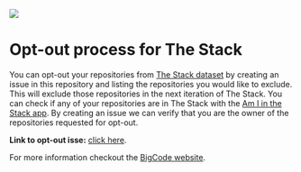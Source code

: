 ![](https://huggingface.co/spaces/lvwerra/in-the-stack-gr/resolve/main/banner.png)

# Opt-out process for The Stack

You can opt-out your repositories from [The Stack dataset](https://huggingface.co/datasets/bigcode/the-stack) by creating an issue in this repository and listing the repositories you would like to exclude. This will exclude those repositories in the next iteration of The Stack. You can check if any of your repositories are in The Stack with the [Am I in the Stack app](https://huggingface.co/spaces/bigcode/in-the-stack). By creating an issue we can verify that you are the owner of the repositories requested for opt-out.

**Link to opt-out isse:** [click here](https://github.com/bigcode-project/opt-out-v2/issues/new?assignees=&labels=&template=opt-out-request.md&title=Opt-out+request+for+USERNAME).

For more information checkout the [BigCode website](https://www.bigcode-project.org/docs/about/the-stack/#how-can-i-request-that-my-data-be-removed-from-the-stack).
